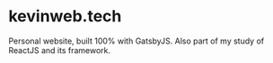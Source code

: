 # kevinweb.tech

Personal website, built 100% with GatsbyJS.
Also part of my study of ReactJS and its framework.